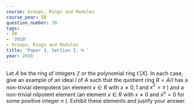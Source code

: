 ```yaml
---
course: Groups, Rings and Modules
course_year: IB
question_number: 30
tags:
- IB
- '2010'
- Groups, Rings and Modules
title: 'Paper 3, Section I, H '
year: 2010
---
```




Let $A$ be the ring of integers $\mathbb{Z}$ or the polynomial ring $\mathbb{C}[X]$. In each case, give an example of an ideal $I$ of $A$ such that the quotient ring $R=A / I$ has a non-trivial idempotent (an element $x \in R$ with $x \neq 0,1$ and $x^{2}=x$ ) and a non-trivial nilpotent element (an element $x \in R$ with $x \neq 0$ and $x^{n}=0$ for some positive integer $n$ ). Exhibit these elements and justify your answer.